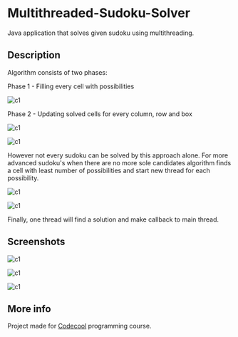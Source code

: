 # Multithreaded-Sudoku-Solver

Java application that solves given sudoku using multithreading.

## Description

Algorithm consists of two phases:

Phase 1 - Filling every cell with possibilities

![c1](https://raw.github.com/lpelczar/Multithreaded-Sudoku-Solver/master/docs/phase1.png)


Phase 2 - Updating solved cells for every column, row and box

![c1](https://raw.github.com/lpelczar/Multithreaded-Sudoku-Solver/master/docs/phase2.png)

![c1](https://raw.github.com/lpelczar/Multithreaded-Sudoku-Solver/master/docs/phase3-1.png)


However not every sudoku can be solved by this approach alone. For more advanced sudoku's when there are no more sole candidates algorithm finds a cell with least number of possibilities and start new thread for each possibility.


![c1](https://raw.github.com/lpelczar/Multithreaded-Sudoku-Solver/master/docs/phase4.png)

![c1](https://raw.github.com/lpelczar/Multithreaded-Sudoku-Solver/master/docs/phase5.png)


Finally, one thread will find a solution and make callback to main thread.

## Screenshots

![c1](https://raw.github.com/lpelczar/Multithreaded-Sudoku-Solver/master/docs/sudoku1.png)

![c1](https://raw.github.com/lpelczar/Multithreaded-Sudoku-Solver/master/docs/sudoku2.png)

![c1](https://raw.github.com/lpelczar/Multithreaded-Sudoku-Solver/master/docs/sudoku3.png)

## More info

Project made for [Codecool](https://codecool.com/) programming course.
